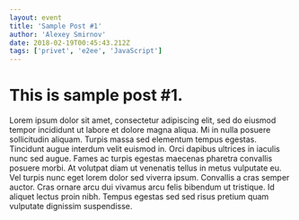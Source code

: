 ```yaml
---
layout: event
title: 'Sample Post #1'
author: 'Alexey Smirnov'
date: 2018-02-19T00:45:43.212Z
tags: ['privet', 'e2ee', 'JavaScript']
---
```

# This is sample post #1.

Lorem ipsum dolor sit amet, consectetur adipiscing elit, sed do eiusmod tempor incididunt ut labore et dolore magna aliqua. Mi in nulla posuere sollicitudin aliquam. Turpis massa sed elementum tempus egestas. Tincidunt augue interdum velit euismod in. Orci dapibus ultrices in iaculis nunc sed augue. Fames ac turpis egestas maecenas pharetra convallis posuere morbi. At volutpat diam ut venenatis tellus in metus vulputate eu. Vel turpis nunc eget lorem dolor sed viverra ipsum. Convallis a cras semper auctor. Cras ornare arcu dui vivamus arcu felis bibendum ut tristique. Id aliquet lectus proin nibh. Tempus egestas sed sed risus pretium quam vulputate dignissim suspendisse.

